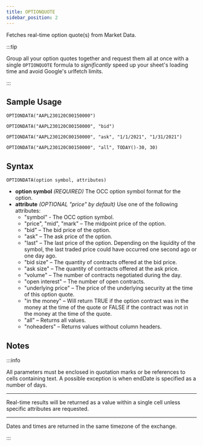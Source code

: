 ```yaml
---
title: OPTIONQUOTE
sidebar_position: 2
---
```


Fetches real-time option quote(s) from Market Data.

:::tip

Group all your option quotes together and request them all at once with a single ```OPTIONQUOTE``` formula to _significantly_ speed up your sheet's loading time and avoid Google's urlfetch limits.

:::


## Sample Usage

    OPTIONDATA("AAPL230120C00150000")

    OPTIONDATA("AAPL230120C00150000", "bid")

    OPTIONDATA("AAPL230120C00150000", "ask", "1/1/2021", "1/31/2021")

    OPTIONDATA("AAPL230120C00150000", "all", TODAY()-30, 30)

## Syntax

    OPTIONDATA(option symbol, attributes)

- **option symbol** _(REQUIRED)_ The OCC option symbol format for the option.
- **attribute** _(OPTIONAL "price" by default)_ Use one of the following attributes:
  - "symbol" - The OCC option symbol.
  - "price", "mid", "mark" – The midpoint price of the option.
  - "bid" – The bid price of the option.
  - "ask" – The ask price of the option.
  - "last" – The last price of the option. Depending on the liquidity of the symbol, the last traded price could have occurred one second ago or one day ago.
  - "bid size" – The quantity of contracts offered at the bid price.
  - "ask size" – The quantity of contracts offered at the ask price.
  - "volume" – The number of contracts negotiated during the day.
  - "open interest" – The number of open contracts.
  - "underlying price" – The price of the underlying security at the time of this option quote.
  - "in the money" – Will return TRUE if the option contract was in the money at the time of the quote or FALSE if the contract was not in the money at the time of the quote.
  - "all" – Returns all values.
  - "noheaders" – Returns values without column headers.

## Notes

:::info

All parameters must be enclosed in quotation marks or be references to cells containing text. A possible exception is when endDate is specified as a number of days.

---

Real-time results will be returned as a value within a single cell unless specific attributes are requested.

---

Dates and times are returned in the same timezone of the exchange.

:::

